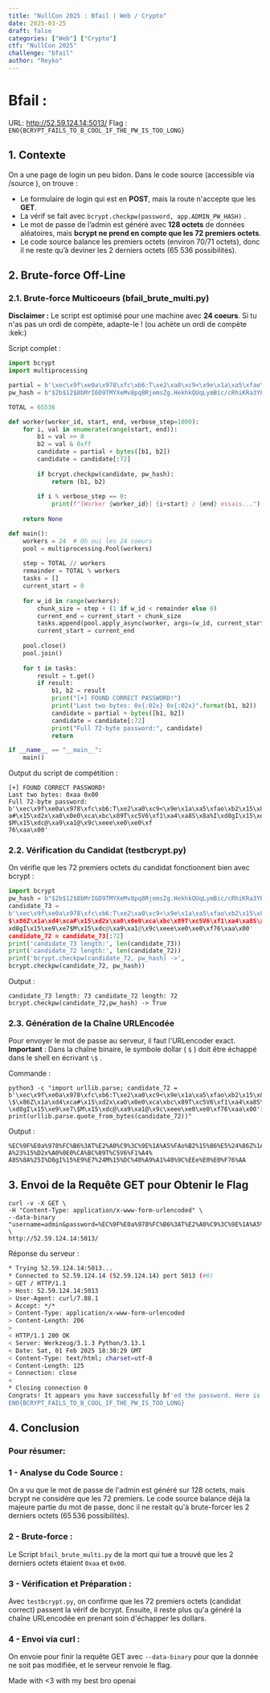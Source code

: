 ```yaml
---
title: "NullCon 2025 : Bfail | Web / Crypto"
date: 2025-03-25
draft: false
categories: ["Web"] ["Crypto"]
ctf: "NullCon 2025"
challenge: "bfail"
author: "Reyko"
---
```


# Bfail : 

URL: http://52.59.124.14:5013/
Flag : `ENO{BCRYPT_FAILS_TO_B_COOL_IF_THE_PW_IS_TOO_LONG}`

## 1. Contexte

On a une page de login un peu bidon. Dans le code source (accessible via /source ), on
trouve :
- Le formulaire de login qui est en **POST**, mais la route n'accepte que les **GET**.
- La vérif se fait avec `bcrypt.checkpw(password, app.ADMIN_PW_HASH)` .
- Le mot de passe de l’admin est généré avec **128 octets** de données aléatoires, mais **bcrypt ne prend en compte que les 72 premiers octets**.
- Le code source balance les premiers octets (environ 70/71 octets), donc il ne reste qu’à deviner les 2 derniers octets (65 536 possibilités).

## 2. Brute-force Off-Line
### 2.1. Brute-force Multicoeurs (bfail_brute_multi.py)
**Disclaimer :**
Le script est optimisé pour une machine avec **24 coeurs**. Si tu n'as pas un ordi de compète,
adapte-le ! (ou achète un ordi de compète :kek:)

Script complet :
```python
import bcrypt
import multiprocessing

partial = b'\xec\x9f\xe0a\x978\xfc\xb6:T\xe2\xa0\xc9<\x9e\x1a\xa5\xfao\xb2\x15\x86\xe5\x24\x86Z\x1a\xd4\xca#\x15\xd2x\xa0\x0e0\xca\xbc\x89T\xc5V6\xf1\xa4\xa8S\x8a%I\xd8gI\x15\xe9\xe7$M\x15\xdc@\xa9\xa1@\x9c\xeee\xe0\xe0\xf76'
pw_hash = b"$2b$12$8bMrI6D9TMYXeMv8pq8RjemsZg.HekhkQUqLymBic/cRhiKRa3YPK"

TOTAL = 65536

def worker(worker_id, start, end, verbose_step=1000):
    for i, val in enumerate(range(start, end)):
        b1 = val >> 8
        b2 = val & 0xff
        candidate = partial + bytes([b1, b2])
        candidate = candidate[:72]
        
        if bcrypt.checkpw(candidate, pw_hash):
            return (b1, b2)
        
        if i % verbose_step == 0:
            print(f"[Worker {worker_id}] {i+start} / {end} essais...")
    
    return None

def main():
    workers = 24  # Oh oui les 24 coeurs
    pool = multiprocessing.Pool(workers)
    
    step = TOTAL // workers
    remainder = TOTAL % workers
    tasks = []
    current_start = 0
    
    for w_id in range(workers):
        chunk_size = step + (1 if w_id < remainder else 0)
        current_end = current_start + chunk_size
        tasks.append(pool.apply_async(worker, args=(w_id, current_start, current_end)))
        current_start = current_end
    
    pool.close()
    pool.join()
    
    for t in tasks:
        result = t.get()
        if result:
            b1, b2 = result
            print("[+] FOUND CORRECT PASSWORD!")
            print("Last two bytes: 0x{:02x} 0x{:02x}".format(b1, b2))
            candidate = partial + bytes([b1, b2])
            candidate = candidate[:72]
            print("Full 72-byte password:", candidate)
            return

if __name__ == "__main__":
    main()
```
Output du script de compétition :
```text
[+] FOUND CORRECT PASSWORD!
Last two bytes: 0xaa 0x00
Full 72-byte password:
b'\xec\x9f\xe0a\x978\xfc\xb6:T\xe2\xa0\xc9<\x9e\x1a\xa5\xfao\xb2\x15\x86\xe5$\x86Z\x1a\xd4\xc
a#\x15\xd2x\xa0\x0e0\xca\xbc\x89T\xc5V6\xf1\xa4\xa8S\x8a%I\xd8gI\x15\xe9\xe7
$M\x15\xdc@\xa9\xa1@\x9c\xeee\xe0\xe0\xf
76\xaa\x00'
```
### 2.2. Vérification du Candidat (testbcrypt.py)
On vérifie que les 72 premiers octets du candidat fonctionnent bien avec bcrypt :

```python
import bcrypt
pw_hash = b"$2b$12$8bMrI6D9TMYXeMv8pq8RjemsZg.HekhkQUqLymBic/cRhiKRa3YPK"
candidate_73 =
b'\xec\x9f\xe0a\x978\xfc\xb6:T\xe2\xa0\xc9<\x9e\x1a\xa5\xfao\xb2\x15\x86\xe5
$\x86Z\x1a\xd4\xca#\x15\xd2x\xa0\x0e0\xca\xbc\x89T\xc5V6\xf1\xa4\xa8S\x8a%I\
xd8gI\x15\xe9\xe7$M\x15\xdc@\xa9\xa1@\x9c\xeee\xe0\xe0\xf76\xaa\x00'
candidate_72 = candidate_73[:72]
print('candidate_73 length:', len(candidate_73))
print('candidate_72 length:', len(candidate_72))
print('bcrypt.checkpw(candidate_72, pw_hash) ->',
bcrypt.checkpw(candidate_72, pw_hash))
```
Output : 
```text
candidate_73 length: 73 candidate_72 length: 72 bcrypt.checkpw(candidate_72,pw_hash) -> True
```
### 2.3. Génération de la Chaîne URLEncodée
Pour envoyer le mot de passe au serveur, il faut l'URLencoder exact.
**Important** : Dans la chaîne binaire, le symbole dollar ( `$` ) doit être échappé dans le shell en
écrivant `\$` .

Commande :

```
python3 -c "import urllib.parse; candidate_72 =
b'\xec\x9f\xe0a\x978\xfc\xb6:T\xe2\xa0\xc9<\x9e\x1a\xa5\xfao\xb2\x15\x86\xe5
\$\x86Z\x1a\xd4\xca#\x15\xd2x\xa0\x0e0\xca\xbc\x89T\xc5V6\xf1\xa4\xa8S\x8a%I
\xd8gI\x15\xe9\xe7\$M\x15\xdc@\xa9\xa1@\x9c\xeee\xe0\xe0\xf76\xaa\x00'[:72];
print(urllib.parse.quote_from_bytes(candidate_72))"
```

Output :
```text
%EC%9F%E0a%978%FC%B6%3AT%E2%A0%C9%3C%9E%1A%A5%FAo%B2%15%86%E5%24%86Z%1A%D4%C
A%23%15%D2x%A0%0E0%CA%BC%89T%C5V6%F1%A4%
A8S%8A%25I%D8gI%15%E9%E7%24M%15%DC%40%A9%A1%40%9C%EEe%E0%E0%F76%AA
```

## 3. Envoi de la Requête GET pour Obtenir le Flag

```
curl -v -X GET \
-H "Content-Type: application/x-www-form-urlencoded" \
--data-binary
"username=admin&password=%EC%9F%E0a%978%FC%B6%3AT%E2%A0%C9%3C%9E%1A%A5%FAo%B2%15%86%E5%24%86Z%1A%D4%CA%23%15%D2x%A0%0E0%CA%BC%89T%C5V6%F1%A4%A8S%8A%25I%D8gI%15%E9%E7%24M%15%DC%40%A9%A1%40%9C%EEe%E0%E0%F76%AA" \
http://52.59.124.14:5013/
```

Réponse du serveur :
```bash
* Trying 52.59.124.14:5013...
* Connected to 52.59.124.14 (52.59.124.14) port 5013 (#0)
> GET / HTTP/1.1
> Host: 52.59.124.14:5013
> User-Agent: curl/7.88.1
> Accept: */*
> Content-Type: application/x-www-form-urlencoded
> Content-Length: 206
>
< HTTP/1.1 200 OK
< Server: Werkzeug/3.1.3 Python/3.13.1
< Date: Sat, 01 Feb 2025 18:30:29 GMT
< Content-Type: text/html; charset=utf-8
< Content-Length: 125
< Connection: close
<
* Closing connection 0
Congrats! It appears you have successfully bf'ed the password. Here is your
ENO{BCRYPT_FAILS_TO_B_COOL_IF_THE_PW_IS_TOO_LONG}
```

## 4. Conclusion
### Pour résumer:
### 1 - Analyse du Code Source :
On a vu que le mot de passe de l'admin est généré sur 128 octets, mais bcrypt ne considère
que les 72 premiers. Le code source balance déjà la majeure partie du mot de passe, donc il ne
restait qu'à brute-forcer les 2 derniers octets (65 536 possibilités).
### 2 - Brute-force :
Le Script `bfail_brute_multi.py` de la mort qui tue a trouvé que les 2 derniers octets étaient
`0xaa` et `0x00`.
### 3 - Vérification et Préparation :
Avec `testbcrypt.py`, on confirme que les 72 premiers octets (candidat correct) passent la
vérif de bcrypt. Ensuite, il reste plus qu'a généré la chaîne URLencodée en prenant soin
d'échapper les dollars.
### 4 - Envoi via curl :
On envoie pour finir la requête GET avec `--data-binary` pour que la donnée ne soit pas
modifiée, et le serveur renvoie le flag.

Made with <3 with my best bro openai
